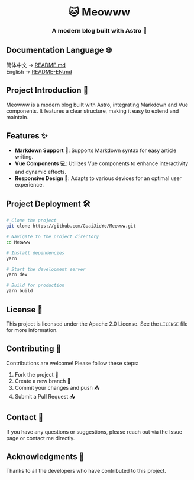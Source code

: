 <center>
  <h1>🐱 Meowww</h1>
  <h3>A modern blog built with Astro 🚀</h1>
</center>

## Documentation Language 🌐
简体中文 -> [README.md](README.md)  
English -> [README-EN.md](README-EN.md)

## Project Introduction 📝
Meowww is a modern blog built with Astro, integrating Markdown and Vue components. It features a clear structure, making it easy to extend and maintain.

## Features ✨
- **Markdown Support** 📝: Supports Markdown syntax for easy article writing.
- **Vue Components** 💻: Utilizes Vue components to enhance interactivity and dynamic effects.
- **Responsive Design** 📱: Adapts to various devices for an optimal user experience.

## Project Deployment 🛠️
```bash
# Clone the project
git clone https://github.com/GuaiJieYo/Meowww.git

# Navigate to the project directory
cd Meowww

# Install dependencies
yarn

# Start the development server
yarn dev

# Build for production
yarn build
```

## License 📄
This project is licensed under the Apache 2.0 License. See the `LICENSE` file for more information.

## Contributing 🤝
Contributions are welcome! Please follow these steps:
1. Fork the project 🍴
2. Create a new branch 🌿
3. Commit your changes and push 📤
4. Submit a Pull Request 📥

## Contact 📧
If you have any questions or suggestions, please reach out via the Issue page or contact me directly.

## Acknowledgments 🙏
Thanks to all the developers who have contributed to this project.